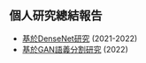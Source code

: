 ## 個人研究總結報告
* [基於DenseNet研究](https://github.com/RuiyangJu/Research-Report/blob/main/%E5%9F%BA%E6%96%BCDenseNet%E7%A0%94%E7%A9%B6%E4%B9%8B%E7%B8%BD%E7%B5%90%E5%A0%B1%E5%91%8A.pdf) (2021-2022)
* [基於GAN語義分割研究](https://github.com/RuiyangJu/Research-Report/blob/main/%E5%9F%BA%E6%96%BCGAN%E8%AA%9E%E7%BE%A9%E5%88%86%E5%89%B2%E7%A0%94%E7%A9%B6%E4%B9%8B%E7%B8%BD%E7%B5%90%E5%A0%B1%E5%91%8A.pdf) (2022)
